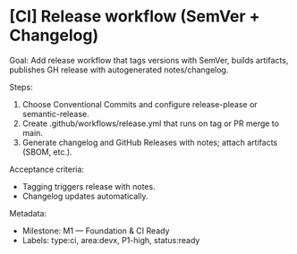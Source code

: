 # [CI] Release workflow (SemVer + Changelog)

Goal: Add release workflow that tags versions with SemVer, builds artifacts, publishes GH release with autogenerated notes/changelog.

Steps:
1) Choose Conventional Commits and configure release-please or semantic-release.
2) Create .github/workflows/release.yml that runs on tag or PR merge to main.
3) Generate changelog and GitHub Releases with notes; attach artifacts (SBOM, etc.).

Acceptance criteria:
- Tagging triggers release with notes.
- Changelog updates automatically.

Metadata:
- Milestone: M1 — Foundation & CI Ready
- Labels: type:ci, area:devx, P1-high, status:ready
